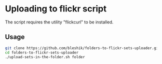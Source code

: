 # Uploading to flickr script
The script requires the utility "flickcurl" to be installed.

## Usage
```bash
git clone https://github.com/bleshik/folders-to-flickr-sets-uploader.git
cd folders-to-flickr-sets-uploader
./upload-sets-in-the-folder.sh folder
```
